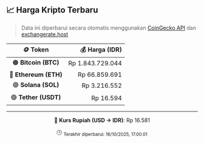 

<!-- HARGA_KRIPTO -->
## 📈 Harga Kripto Terbaru

> Data ini diperbarui secara otomatis menggunakan [CoinGecko API](https://www.coingecko.com/) dan [exchangerate.host](https://exchangerate.host/)

<div align="center">

| 🪙 Token | 💰 Harga (IDR) |
|:------:|---------------:|
| 🟠 **Bitcoin (BTC)**   | Rp 1.843.729.044 |
| 🔵 **Ethereum (ETH)**  | Rp 66.859.691 |
| 🟣 **Solana (SOL)**    | Rp 3.216.552 |
| 🟢 **Tether (USDT)**   | Rp 16.594 |

---

💱 **Kurs Rupiah (USD → IDR)**: Rp 16.581

🕒 <sub>Terakhir diperbarui: 16/10/2025, 17.00.01</sub>

</div>
<!-- /HARGA_KRIPTO -->